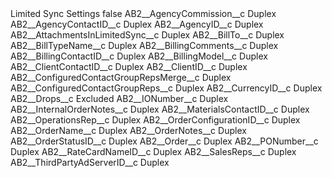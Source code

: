 <?xml version="1.0" encoding="UTF-8"?>
<CustomMetadata xmlns="http://soap.sforce.com/2006/04/metadata" xmlns:xsi="http://www.w3.org/2001/XMLSchema-instance" xmlns:xsd="http://www.w3.org/2001/XMLSchema">
    <label>Limited Sync Settings</label>
    <protected>false</protected>
    <values>
        <field>AB2__AgencyCommission__c</field>
        <value xsi:type="xsd:string">Duplex</value>
    </values>
    <values>
        <field>AB2__AgencyContactID__c</field>
        <value xsi:type="xsd:string">Duplex</value>
    </values>
    <values>
        <field>AB2__AgencyID__c</field>
        <value xsi:type="xsd:string">Duplex</value>
    </values>
    <values>
        <field>AB2__AttachmentsInLimitedSync__c</field>
        <value xsi:type="xsd:string">Duplex</value>
    </values>
    <values>
        <field>AB2__BillTo__c</field>
        <value xsi:type="xsd:string">Duplex</value>
    </values>
    <values>
        <field>AB2__BillTypeName__c</field>
        <value xsi:type="xsd:string">Duplex</value>
    </values>
    <values>
        <field>AB2__BillingComments__c</field>
        <value xsi:type="xsd:string">Duplex</value>
    </values>
    <values>
        <field>AB2__BillingContactID__c</field>
        <value xsi:type="xsd:string">Duplex</value>
    </values>
    <values>
        <field>AB2__BillingModel__c</field>
        <value xsi:type="xsd:string">Duplex</value>
    </values>
    <values>
        <field>AB2__ClientContactID__c</field>
        <value xsi:type="xsd:string">Duplex</value>
    </values>
    <values>
        <field>AB2__ClientID__c</field>
        <value xsi:type="xsd:string">Duplex</value>
    </values>
    <values>
        <field>AB2__ConfiguredContactGroupRepsMerge__c</field>
        <value xsi:type="xsd:string">Duplex</value>
    </values>
    <values>
        <field>AB2__ConfiguredContactGroupReps__c</field>
        <value xsi:type="xsd:string">Duplex</value>
    </values>
    <values>
        <field>AB2__CurrencyID__c</field>
        <value xsi:type="xsd:string">Duplex</value>
    </values>
    <values>
        <field>AB2__Drops__c</field>
        <value xsi:type="xsd:string">Excluded</value>
    </values>
    <values>
        <field>AB2__IONumber__c</field>
        <value xsi:type="xsd:string">Duplex</value>
    </values>
    <values>
        <field>AB2__InternalOrderNotes__c</field>
        <value xsi:type="xsd:string">Duplex</value>
    </values>
    <values>
        <field>AB2__MaterialsContactID__c</field>
        <value xsi:type="xsd:string">Duplex</value>
    </values>
    <values>
        <field>AB2__OperationsRep__c</field>
        <value xsi:type="xsd:string">Duplex</value>
    </values>
    <values>
        <field>AB2__OrderConfigurationID__c</field>
        <value xsi:type="xsd:string">Duplex</value>
    </values>
    <values>
        <field>AB2__OrderName__c</field>
        <value xsi:type="xsd:string">Duplex</value>
    </values>
    <values>
        <field>AB2__OrderNotes__c</field>
        <value xsi:type="xsd:string">Duplex</value>
    </values>
    <values>
        <field>AB2__OrderStatusID__c</field>
        <value xsi:type="xsd:string">Duplex</value>
    </values>
    <values>
        <field>AB2__Order__c</field>
        <value xsi:type="xsd:string">Duplex</value>
    </values>
    <values>
        <field>AB2__PONumber__c</field>
        <value xsi:type="xsd:string">Duplex</value>
    </values>
    <values>
        <field>AB2__RateCardNameID__c</field>
        <value xsi:type="xsd:string">Duplex</value>
    </values>
    <values>
        <field>AB2__SalesReps__c</field>
        <value xsi:type="xsd:string">Duplex</value>
    </values>
    <values>
        <field>AB2__ThirdPartyAdServerID__c</field>
        <value xsi:type="xsd:string">Duplex</value>
    </values>
</CustomMetadata>
